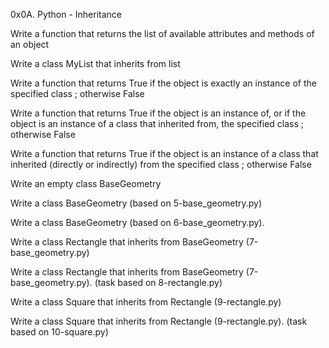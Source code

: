0x0A. Python - Inheritance

Write a function that returns the list of available attributes and methods of an object

Write a class MyList that inherits from list

Write a function that returns True if the object is exactly an instance of the specified class ; otherwise False

Write a function that returns True if the object is an instance of, or if the object is an instance of a class that inherited from, the specified class ; otherwise False

Write a function that returns True if the object is an instance of a class that inherited (directly or indirectly) from the specified class ; otherwise False

Write an empty class BaseGeometry

Write a class BaseGeometry (based on 5-base_geometry.py)

Write a class BaseGeometry (based on 6-base_geometry.py).

Write a class Rectangle that inherits from BaseGeometry (7-base_geometry.py)

Write a class Rectangle that inherits from BaseGeometry (7-base_geometry.py). (task based on 8-rectangle.py)

Write a class Square that inherits from Rectangle (9-rectangle.py)

Write a class Square that inherits from Rectangle (9-rectangle.py). (task based on 10-square.py)
